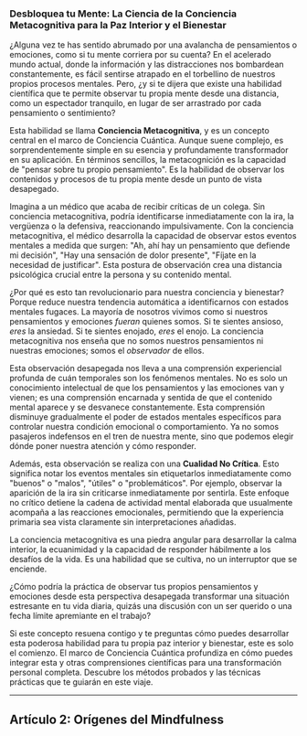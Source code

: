 ### Desbloquea tu Mente: La Ciencia de la Conciencia Metacognitiva para la Paz Interior y el Bienestar
¿Alguna vez te has sentido abrumado por una avalancha de pensamientos o emociones, como si tu mente corriera por su cuenta? En el acelerado mundo actual, donde la información y las distracciones nos bombardean constantemente, es fácil sentirse atrapado en el torbellino de nuestros propios procesos mentales. Pero, ¿y si te dijera que existe una habilidad científica que te permite observar tu propia mente desde una distancia, como un espectador tranquilo, en lugar de ser arrastrado por cada pensamiento o sentimiento?

Esta habilidad se llama **Conciencia Metacognitiva**, y es un concepto central en el marco de Conciencia Cuántica. Aunque suene complejo, es sorprendentemente simple en su esencia y profundamente transformador en su aplicación. En términos sencillos, la metacognición es la capacidad de "pensar sobre tu propio pensamiento". Es la habilidad de observar los contenidos y procesos de tu propia mente desde un punto de vista desapegado.

Imagina a un médico que acaba de recibir críticas de un colega. Sin conciencia metacognitiva, podría identificarse inmediatamente con la ira, la vergüenza o la defensiva, reaccionando impulsivamente. Con la conciencia metacognitiva, el médico desarrolla la capacidad de observar estos eventos mentales a medida que surgen: "Ah, ahí hay un pensamiento que defiende mi decisión", "Hay una sensación de dolor presente", "Fíjate en la necesidad de justificar". Esta postura de observación crea una distancia psicológica crucial entre la persona y su contenido mental.

¿Por qué es esto tan revolucionario para nuestra conciencia y bienestar? Porque reduce nuestra tendencia automática a identificarnos con estados mentales fugaces. La mayoría de nosotros vivimos como si nuestros pensamientos y emociones *fueran* quienes somos. Si te sientes ansioso, *eres* la ansiedad. Si te sientes enojado, *eres* el enojo. La conciencia metacognitiva nos enseña que no somos nuestros pensamientos ni nuestras emociones; somos el *observador* de ellos.

Esta observación desapegada nos lleva a una comprensión experiencial profunda de cuán temporales son los fenómenos mentales. No es solo un conocimiento intelectual de que los pensamientos y las emociones van y vienen; es una comprensión encarnada y sentida de que el contenido mental aparece y se desvanece constantemente. Esta comprensión disminuye gradualmente el poder de estados mentales específicos para controlar nuestra condición emocional o comportamiento. Ya no somos pasajeros indefensos en el tren de nuestra mente, sino que podemos elegir dónde poner nuestra atención y cómo responder.

Además, esta observación se realiza con una **Cualidad No Crítica**. Esto significa notar los eventos mentales sin etiquetarlos inmediatamente como "buenos" o "malos", "útiles" o "problemáticos". Por ejemplo, observar la aparición de la ira sin criticarse inmediatamente por sentirla. Este enfoque no crítico detiene la cadena de actividad mental elaborada que usualmente acompaña a las reacciones emocionales, permitiendo que la experiencia primaria sea vista claramente sin interpretaciones añadidas.

La conciencia metacognitiva es una piedra angular para desarrollar la calma interior, la ecuanimidad y la capacidad de responder hábilmente a los desafíos de la vida. Es una habilidad que se cultiva, no un interruptor que se enciende.

¿Cómo podría la práctica de observar tus propios pensamientos y emociones desde esta perspectiva desapegada transformar una situación estresante en tu vida diaria, quizás una discusión con un ser querido o una fecha límite apremiante en el trabajo?

Si este concepto resuena contigo y te preguntas cómo puedes desarrollar esta poderosa habilidad para tu propia paz interior y bienestar, este es solo el comienzo. El marco de Conciencia Cuántica profundiza en cómo puedes integrar esta y otras comprensiones científicas para una transformación personal completa. Descubre los métodos probados y las técnicas prácticas que te guiarán en este viaje.

---

## Artículo 2: Orígenes del Mindfulness